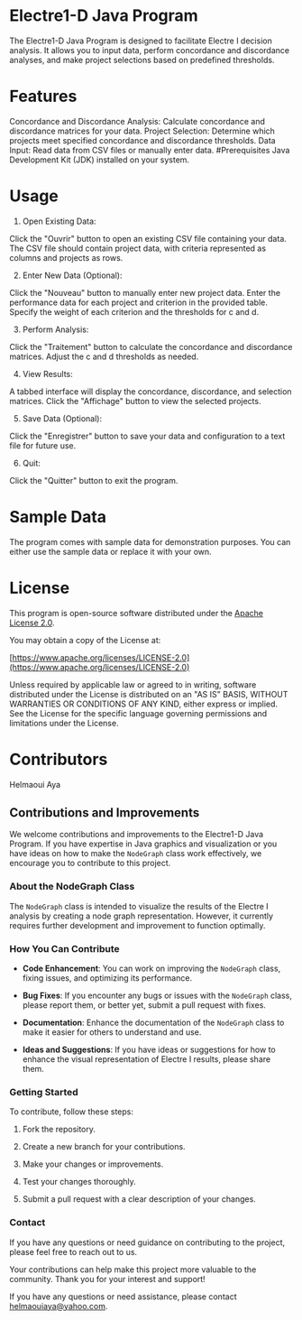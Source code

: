 # Electre1-D Java Program
The Electre1-D Java Program is designed to facilitate Electre I decision analysis. It allows you to input data, perform concordance and discordance analyses, and make project selections based on predefined thresholds.

# Features
Concordance and Discordance Analysis: Calculate concordance and discordance matrices for your data.
Project Selection: Determine which projects meet specified concordance and discordance thresholds.
Data Input: Read data from CSV files or manually enter data.
#Prerequisites
Java Development Kit (JDK) installed on your system.
# Usage
1. Open Existing Data:

Click the "Ouvrir" button to open an existing CSV file containing your data.
The CSV file should contain project data, with criteria represented as columns and projects as rows.

2. Enter New Data (Optional):

Click the "Nouveau" button to manually enter new project data.
Enter the performance data for each project and criterion in the provided table.
Specify the weight of each criterion and the thresholds for c and d.

3. Perform Analysis:

Click the "Traitement" button to calculate the concordance and discordance matrices.
Adjust the c and d thresholds as needed.

4. View Results:

A tabbed interface will display the concordance, discordance, and selection matrices.
Click the "Affichage" button to view the selected projects.

5. Save Data (Optional):

Click the "Enregistrer" button to save your data and configuration to a text file for future use.

6. Quit:

Click the "Quitter" button to exit the program.
# Sample Data
The program comes with sample data for demonstration purposes. You can either use the sample data or replace it with your own.

# License

This program is open-source software distributed under the [Apache License 2.0](LICENSE).

You may obtain a copy of the License at:

[https://www.apache.org/licenses/LICENSE-2.0](https://www.apache.org/licenses/LICENSE-2.0)

Unless required by applicable law or agreed to in writing, software distributed under the License is distributed on an "AS IS" BASIS, WITHOUT WARRANTIES OR CONDITIONS OF ANY KIND, either express or implied. See the License for the specific language governing permissions and limitations under the License.


# Contributors
Helmaoui Aya

## Contributions and Improvements

We welcome contributions and improvements to the Electre1-D Java Program. If you have expertise in Java graphics and visualization or you have ideas on how to make the `NodeGraph` class work effectively, we encourage you to contribute to this project.

### About the NodeGraph Class

The `NodeGraph` class is intended to visualize the results of the Electre I analysis by creating a node graph representation. However, it currently requires further development and improvement to function optimally.

### How You Can Contribute

- **Code Enhancement**: You can work on improving the `NodeGraph` class, fixing issues, and optimizing its performance.

- **Bug Fixes**: If you encounter any bugs or issues with the `NodeGraph` class, please report them, or better yet, submit a pull request with fixes.

- **Documentation**: Enhance the documentation of the `NodeGraph` class to make it easier for others to understand and use.

- **Ideas and Suggestions**: If you have ideas or suggestions for how to enhance the visual representation of Electre I results, please share them.

### Getting Started

To contribute, follow these steps:

1. Fork the repository.

2. Create a new branch for your contributions.

3. Make your changes or improvements.

4. Test your changes thoroughly.

5. Submit a pull request with a clear description of your changes.

### Contact

If you have any questions or need guidance on contributing to the project, please feel free to reach out to us.

Your contributions can help make this project more valuable to the community. Thank you for your interest and support!

If you have any questions or need assistance, please contact helmaouiaya@yahoo.com.
